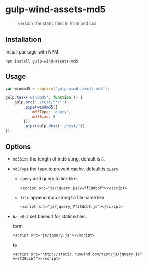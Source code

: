 # gulp-wind-assets-md5

> version the static files in html and css
 
## Installation

Install package with NPM:

`npm install gulp-wind-assets-md5`

## Usage

```javascript
var windmd5 = require('gulp-wind-assets-md5');

gulp.task('windmd5', function () {
    gulp.src('./test/**/*')
        .pipe(windmd5({
            md5Type: 'query',
            md5Size: 8
        }))
        .pipe(gulp.dest('./dest/'));
});
```

## Options

- `md5Size`
    the length of md5 sting, default is `8`.

- `md5Type`
    the type to prevent cache. default is `query`
    
    - `query`
        add query to link like.

        ```
        <script src="js/jquery.js?v=7f38dcbf"></script>
        ```
    - `file`
        append md5 string to file name like.

        ```
        <script src="js/jquery_7f38dcbf.js"></script>
        ```
        
- `baseUrl`
    set baseurl for statice files.
    
    form
    
    ```
    <script src="js/jquery.js"></script>
    ```
    
    to
    
    ```
    <script src="http://static.ruowind.com/test/js/jquery.js?v=7f38dcbf"></script>
    ```